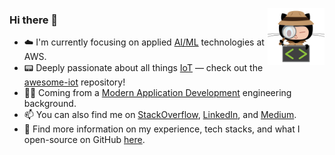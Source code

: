 <p align="center">
  <img width="18%" height="18%" align="center" src="./68747470733a2f2f6f63746f6465782e6769746875622e636f6d2f696d616765732f696e73706563746f6361742e6a7067.png" style="float: right" />
</p>

### Hi there 👋

- ☁️ I'm currently focusing on applied [AI/ML](https://aws.amazon.com/solutions/ai/) technologies at AWS.
- 📟 Deeply passionate about all things [IoT](https://en.wikipedia.org/wiki/Internet_of_things) — check out the [awesome-iot](https://github.com/HQarroum/awesome-iot) repository!
- 👨‍💻 Coming from a [Modern Application Development](https://aws.amazon.com/whitepapers/?whitepapers-main.sort-by=item.additionalFields.sortDate&whitepapers-main.sort-order=desc&awsf.whitepapers-content-type=*all&awsf.whitepapers-global-methodology=*all&awsf.whitepapers-tech-category=*all&awsf.whitepapers-industries=*all&awsf.whitepapers-business-category=*all) engineering background.
- 📫 You can also find me on [StackOverflow](https://stackoverflow.com/users/1175633/halim-qarroum), [LinkedIn](https://www.linkedin.com/in/hqm/), and [Medium](https://halim.qarroum.com).
- 📝 Find more information on my experience, tech stacks, and what I open-source on GitHub [here](./PROFILE.md).
